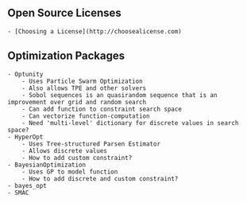 ## Open Source Licenses
    - [Choosing a License](http://choosealicense.com)

## Optimization Packages
    - Optunity
        - Uses Particle Swarm Optimization
        - Also allows TPE and other solvers
        - Sobol sequences is an quasirandom sequence that is an improvement over grid and random search
        - Can add function to constraint search space
        - Can vectorize function-computation
        - Need 'multi-level' dictionary for discrete values in search space?
    - HyperOpt
        - Uses Tree-structured Parsen Estimator
        - Allows discrete values
        - How to add custom constraint?
    - BayesianOptimization
        - Uses GP to model function
        - How to add discrete and custom constraint?
    - bayes_opt
    - SMAC
